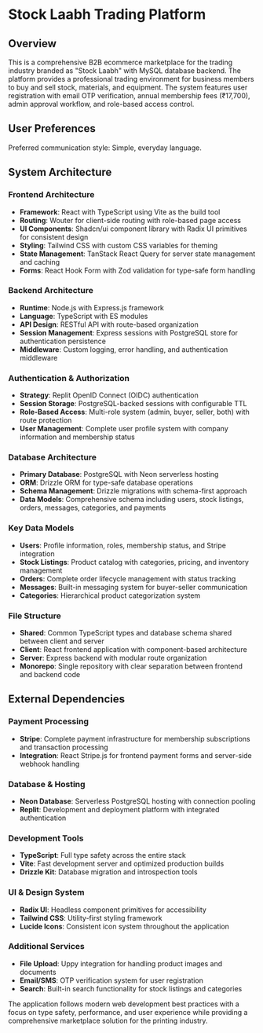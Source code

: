 # Stock Laabh Trading Platform

## Overview

This is a comprehensive B2B ecommerce marketplace for the trading industry branded as "Stock Laabh" with MySQL database backend. The platform provides a professional trading environment for business members to buy and sell stock, materials, and equipment. The system features user registration with email OTP verification, annual membership fees (₹17,700), admin approval workflow, and role-based access control.

## User Preferences

Preferred communication style: Simple, everyday language.

## System Architecture

### Frontend Architecture
- **Framework**: React with TypeScript using Vite as the build tool
- **Routing**: Wouter for client-side routing with role-based page access
- **UI Components**: Shadcn/ui component library with Radix UI primitives for consistent design
- **Styling**: Tailwind CSS with custom CSS variables for theming
- **State Management**: TanStack React Query for server state management and caching
- **Forms**: React Hook Form with Zod validation for type-safe form handling

### Backend Architecture
- **Runtime**: Node.js with Express.js framework
- **Language**: TypeScript with ES modules
- **API Design**: RESTful API with route-based organization
- **Session Management**: Express sessions with PostgreSQL store for authentication persistence
- **Middleware**: Custom logging, error handling, and authentication middleware

### Authentication & Authorization
- **Strategy**: Replit OpenID Connect (OIDC) authentication
- **Session Storage**: PostgreSQL-backed sessions with configurable TTL
- **Role-Based Access**: Multi-role system (admin, buyer, seller, both) with route protection
- **User Management**: Complete user profile system with company information and membership status

### Database Architecture
- **Primary Database**: PostgreSQL with Neon serverless hosting
- **ORM**: Drizzle ORM for type-safe database operations
- **Schema Management**: Drizzle migrations with schema-first approach
- **Data Models**: Comprehensive schema including users, stock listings, orders, messages, categories, and payments

### Key Data Models
- **Users**: Profile information, roles, membership status, and Stripe integration
- **Stock Listings**: Product catalog with categories, pricing, and inventory management
- **Orders**: Complete order lifecycle management with status tracking
- **Messages**: Built-in messaging system for buyer-seller communication
- **Categories**: Hierarchical product categorization system

### File Structure
- **Shared**: Common TypeScript types and database schema shared between client and server
- **Client**: React frontend application with component-based architecture
- **Server**: Express backend with modular route organization
- **Monorepo**: Single repository with clear separation between frontend and backend code

## External Dependencies

### Payment Processing
- **Stripe**: Complete payment infrastructure for membership subscriptions and transaction processing
- **Integration**: React Stripe.js for frontend payment forms and server-side webhook handling

### Database & Hosting
- **Neon Database**: Serverless PostgreSQL hosting with connection pooling
- **Replit**: Development and deployment platform with integrated authentication

### Development Tools
- **TypeScript**: Full type safety across the entire stack
- **Vite**: Fast development server and optimized production builds
- **Drizzle Kit**: Database migration and introspection tools

### UI & Design System
- **Radix UI**: Headless component primitives for accessibility
- **Tailwind CSS**: Utility-first styling framework
- **Lucide Icons**: Consistent icon system throughout the application

### Additional Services
- **File Upload**: Uppy integration for handling product images and documents
- **Email/SMS**: OTP verification system for user registration
- **Search**: Built-in search functionality for stock listings and categories

The application follows modern web development best practices with a focus on type safety, performance, and user experience while providing a comprehensive marketplace solution for the printing industry.